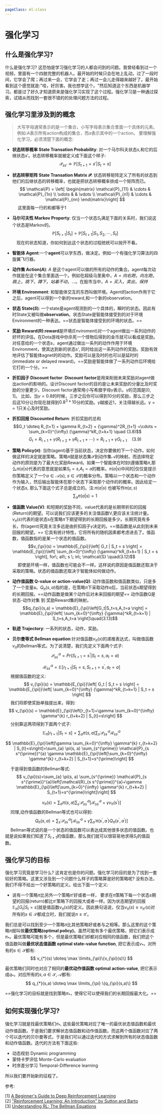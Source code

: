 ```yaml
---
pageClass: ml-class
---
```

# 强化学习 
## 什么是强化学习?
什么是强化学习? 这恐怕是学习强化学习的人都会问到的问题。我曾经看到过一个视频，里面有一个四肢完整的机器人。最开始的时候只会在地上乱动，过了一段时间，它学会了爬；再过来一会，它学会了走；再过一会儿走得越来越好了。最开始看到这个感觉就是:"哇，好厉害。我也想学这个。"然后知道这个东西是机器学习。都是过了好久才知道原来是强化学习实现了这个过程。强化学习是一种通过探索，试错从而找到一套很不错的的处理问题方法的过程。
## 强化学习里涉及到的概念
> 大写字母通常表示的是一个集合，小写字母表示集合里面一个具体的元素。例如:$A$表示所有action构成的集合，而$a$表示其中的一个action。
要理解强化学习，必须清楚下面的概念:
- **状态转移概率 State Transation Probability**: 对一个马尔科夫状态$s$,和它的后继状态$s'$。状态转移概率就被定义成下面这个样子:
$$
\mathcal{P}_{ss'} \doteq \mathbb{P}[S_{t+1}=s'| S_{t} = s]
$$
- **状态转移矩阵 State Transation Matrix $\mathcal{P}$**: 状态转移矩阵定义了所有的状态到他们的后继状态的转移概率，也就是把状态转移概率排成一个矩阵而已。
$$
\mathcal{P} = \left[ 
\begin{matrix}
   \mathcal{P}_{11} & \cdots & \mathcal{P}_{1n} \\
   \vdots &  & \vdots \\
   \mathcal{P}_{n1}  & \cdots & \mathcal{P}_{nn} 
\end{matrix}\right]
$$
&emsp;&nbsp;这里面每一行的和都等于$1$
- **马尔可夫性 Markov Property**: 仅当一个状态$S_t$满足下面的关系时，我们说这个状态是Markov的。
$$
\mathbb{P}[S_{t+1}|S_{t}] = \mathbb{P}[S_{t+1}|S_1,S_2,\cdots,S_{t}]
$$
&emsp;现在的状态知道，你如何到达这个状态的过程统统可以抛开不看。
- **智能体 Agent**:一个**agent**可以学东西，做决定。例如一个有强化学习算法的四旋翼飞行器。
- **动作集 Action($A$)**: $A$ 是这个agent可以做的所有的动作的集合。agent每次动作就是在这个集合里面选一个。例如在超级马里奥中，$A={向右跑，向左跑，跳上，跳下，蹲下，站着不动，...}$。在股市当中，$A={买入，卖出，保持}$

- **环境 Environment**: 和智能体交互的东西叫做环境。Agent的action作用于它之后，agent可以得到一个新的reward,和一个新的observation。

- **状态 State($S$)**: 一个state是agent观测到的一个具体的，瞬时的状态。因此有时State又被叫做**observation**。状态State是智能体接受到的对于环境Environment的一种表达。==状态是智能体接受到的环境的状态。==

- **奖励 Reward(R)**:**reward**是环境(Enviroment)对一个agent做出一系列动作的好坏的评估。在Dota游戏中你杀死一个怪物后得到的金币就可以看成是奖励。对任意给的一个状态s，agent通过做出一系列的动作作用于环境Environment，使其达到新的状态s', 同时给出这一系列动作的奖励。奖励有效地评估了智能体agnet的的动作。奖励可以是及时的也可以是延时的(immediate or delayed reward)。==奖励是智能体做了一系列动作后环境给它打的一个分。==

- **折扣因子 Discount factor**: **Discount factor**是用来削弱未来奖励对agent做出action的影响的。设计Discount factor的目的是让未来奖励的分量比及时奖励的分量更少。Discount factor通常用小写希腊字母$\gamma$表示。$\gamma$的范围是$[0,1]$。 比如，当$\gamma=0.8$的时候，三步之后你可以得到$10$分的奖励，那么三步之后这$10$分让你现在就得到${0.8}^3*10$分的奖励。$\gamma$越接近$1$，关注得越长远。$\gamma==1$只关心及时奖励。

- **折扣回报 Discounted Return**: 折扣奖励的总和
$$G_t  \doteq R_{t+1} + \gamma R_{t+2} + {\gamma}^2R_{t+1} +\cdots = \sum_{k=0}^{\infty} {\gamma}^kR_{t+k+1} \quad (3.8)$$
$$
G_t  = R_{t+1} + \gamma (R_{t+2} + {\gamma}R_{t+1} +\cdots) = R_{t+1} + \gamma G_{t+1} \quad(3.9)$$
- **策略 Policy($\pi$)**: 当你(agent)基于当前状态，决定你要做的下一个动作。如何做这样的决定就是策略。策略$\pi$就是状态集$\mathcal{S}$到动作集$\mathcal{A}$的映射。而选择特定动作的原则是为了最大化奖励Reward。如果一个智能体在时刻t遵循策略$\pi$,那么$\pi(a|s)$代表的意思就是如果$S_t=s$,$A_t=a$的概率。$\pi(a|s)$中间的$|$仅仅是提示你策略定义了一个$a\in \mathcal{A}(s)$, $s\in \mathcal{S}$的概率分布。策略以一个状态和一个动作作为输入，然后输出智能体在那个状态下采取那个动作的的概率。因此给定一个状态$s$, 那么下面这个式子总是成立的。注:$\pi(a|s)$ 也被写作$\pi(a,s)$
$$\sum_a\pi(a|s) = 1$$
- **值函数 Value(V)**: 和短期的奖励不同，value代表的是长期带折扣的回报(Return)的期望。可以说我们应该更多的关注值函数V,更应该关注统计量。$v_{\pi}(s)$代表的是状态s在策略$\pi$下期望得到的长期回报是多少。长期究竟有多长，你(agent)究竟关注多远是由折扣因子$\gamma$决定的。==值函数是从此刻到未来回报的期望。== 它具有统计特性，它将所有的随机因素都考虑进去了。值函数，值函数指的是某一个状态的值函数。
$$v_{\pi}(s) = \mathbb{E_{\pi}}\left[ G_t | S_t = s \right] = \mathbb{E_{\pi}}\left[ \sum_{k=0}^{\infty} {\gamma}^kR_{t+k+1} | S_t = s \right], for\; all\; s \; in\; \mathcal{S} \quad(3.12)$$
&emsp;&nbsp;即使是环境一样，值函数也可能会不一样。这样说的原因是值函数还取决于采取的策略。状态的值函数还取决于智能体如何做动作。
- **动作值函数 Q-value or action-value(Q)**: 动作值函数和值函数类似，只是多了一个变量a。$Q_{\pi}(s,a)$指的是，在策略$\pi$下采取动作$a$后，当前状态s期望得到的长期回报。==动作函数是做某个动作后对未来回报的期望== 动作函数Q是 状态-动作对集 到 奖励Reward集的映射。
$$q_{\pi}(s,a) = \mathbb{E}_{\pi}\left[G_t|S_t=s,A_t=a \right] = \mathbb{E}_{\pi}\left[ \sum_{k=0}^{\infty} {\gamma}^kR_{t+k+1} | S_t=s,A_t=a \right]\quad(3.13)$$

- **轨迹 Trajectory**: 一系列的状态，动作，奖励。

- **贝尔曼等式 Bellman equation**:针对值函数$v_{\pi}(s)$的递推表达式，叫做值函数$v_{\pi}$的Bellman等式。为了说清楚，我们先定义下面两个式子:
$$
\mathcal{P}_{s s^{\prime}}^{a}=Pr\left(S_{t+1}=s^{\prime} | S_{t}=s, a_{t}=a\right)
$$

$$
\mathcal{R}_{s s^{\prime}}^{a}=\mathbb{E}\left[r_{t+1} | S_{t}=s, S_{t+1}=s^{\prime}, a_{t}=a\right]
$$
&emsp;&nbsp;根据值函数的定义:
$$
v_{\pi}(s) = \mathbb{E_{\pi}}\left[ G_t | S_t = s \right] = \mathbb{E_{\pi}}\left[ \sum_{k=0}^{\infty} {\gamma}^kR_{t+k+1} | S_t = s \right]
$$
&emsp;&nbsp;我们将即使奖励单独提出来，得到:
$$
v_{\pi}(s) = \mathbb{E}_{\pi}\left[r_{t+1}+\gamma \sum_{k=0}^{\infty} \gamma^{k} r_{t+k+2} | S_{t}=s\right]
$$
&emsp;&nbsp;分别算这两项得到下面两个式子:
$$
\mathbb{E}_{\pi}\left[r_{t+1} | S_{t}=s\right]=\sum_{a} \pi(s, a) \sum_{s^{\prime}} \mathcal{P}_{s s^{\prime}}^{a} \mathcal{R}_{s s^{\prime}}^{a}
$$

$$
\mathbb{E}_{\pi}\left[\gamma \sum_{k=0}^{\infty} \gamma^{k} r_{t+k+2} | S_{t}=s\right]=\sum_{a} \pi(s, a) \sum_{s^{\prime}} \mathcal{P}_{s s^{\prime}}^{a} \gamma \mathbb{E}_{\pi}\left[\sum_{k=0}^{\infty} \gamma^{k} r_{t+k+2} | S_{t+1}=s^{\prime}\right]
$$

&emsp;&nbsp;于是得到值函数的Bellman等式:
$$
v_{\pi}(s)=\sum_{a} \pi(s, a) \sum_{s^{\prime}} \mathcal{P}_{s s^{\prime}}^{a}\left[\mathcal{R}_{s s^{\prime}}^{a}+\gamma \mathbb{E}_{\pi}\left[\sum_{k=0}^{\infty} \gamma^{k} r_{t+k+2} | S_{t+1}=s^{\prime}\right]\right]
$$

$$
v_{\pi}(s)=\sum_{a} \pi(s, a) \sum_{s^{\prime}} \mathcal{P}_{s s^{\prime}}^{a}\left[\mathcal{R}_{s s^{\prime}}^{a}+\gamma v_{\pi}\left(s^{\prime}\right)\right]
$$
&emsp;&nbsp;同理,动作值函数的Bellman等式也可以得到:
$$
Q_{\pi}(s, a)=\sum_{s^{\prime}} \mathcal{P}_{s s^{\prime}}^{a}\left[\mathcal{R}_{s s^{\prime}}^{a}+\gamma \sum_{a^{\prime}} \pi\left(s^{\prime}, a^{\prime}\right) Q_{\pi}\left(s^{\prime}, a^{\prime}\right)\right]
$$
&emsp;&nbsp;Bellman等式说的是一个状态的值函数可以表达成其他很多状态的值函数。也就是说如果我们知道了$S_{t+1}$的值函数，那么我们就可以很容易地求得$S_t$的值函数。

## 强化学习的目标
强化学习究竟是学习什么? 这肯定也是你的问题。强化学习的目的是为了找到一套较好的策略。这里又涉及到一个问题什么样子的策略算是好的策略呢? 没有办法，我们不得不给出一个好策略的定义。给出下面一个定义:
- 说有一个策略$\pi$比另外一个策略$\pi'$好或者一样， 要求在$\pi$策略下每一个状态$s$期望的回报(return)都比$\pi'$策略下的回报大或者一样。因为状态期望的回报$\mathbb{E}_{\pi}[G_t|S_t=s]$就是值函数$v_{\pi}(s)$的定义。因此换句话说，仅当$v_{\pi}(s) \geq v_{\pi'}(s)$对所有的$s\in \mathcal{S}$都成立时，我们就说$\pi \geq \pi'$。

我们总是可以找到至少一个策略$\pi$比其他策略好或者与之相等。那么这里的这个策略$\pi$就叫做**最优策略(optimal policy)**。虽然可能有多个最优策略，把它们表示成$\pi_{*}$。最优策略可能有多个，但是最优策略们却都对应相同的值函数，我们把这个值函数叫做**最优状态值函数 optimal state-value function**, 把它表示成$v_{*}$。对所有的$s \in \mathcal{S}$都有:
$$
v_{*}(s) \doteq \max \limits_{\pi}\{v_{\pi}(s)\}
$$

最优策略们同时也对应了相同的**最优动作值函数 optimal action-value**, 把它表示成$q_{*}$。对应所有的$s,a \in \mathcal{S},\mathcal{A}$都有:
$$
q_{*}(s,a) \doteq \max \limits_{\pi} \{q_{\pi}(s,a)\}
$$

==强化学习的目标就是找到策略$\pi_{*}$，使得它可以使得我们的长期回报最大化。==

## 如何实现强化学习?
强化学习就是找最优策略们$\pi_{*}$, 这些最优策略对应了唯一的最优状态值函数和最优动作值函数。于是我们要求解状态值函数和动作值函数。而这两个值函数对应了两个可以迭代的贝尔曼等式，于是我们可以通过迭代的方式求解到所有的状态值函数和动作值函数。迭代的方法有下面这些:
- 动态规划 Dynamic programming 
- 蒙特卡罗评估 Monte-Carlo evaluation
- 时序差分学习 Temporal-Difference learning

所以我们要开始新的征程了。

参考: 

[1] [A Beginner's Guide to Deep Reinforcement Learning](https://skymind.ai/wiki/deep-reinforcement-learning)<br>
[2] ["Reinforcement Learning: An Introduction" by Sutton and Barto](http://incompleteideas.net/sutton/book/the-book-2nd.html)<br>
[3] [Understanding RL: The Bellman Equations](https://joshgreaves.com/reinforcement-learning/understanding-rl-the-bellman-equations/)<br>

<Livere id="city" uid="MTAyMC80NDg0Mi8yMTM2Mw=="/>